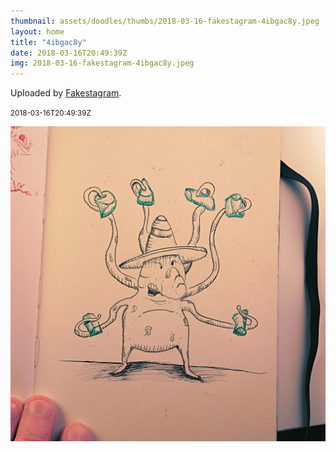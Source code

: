 ```yaml
---
thumbnail: assets/doodles/thumbs/2018-03-16-fakestagram-4ibgac8y.jpeg
layout: home
title: "4ibgac8y"
date: 2018-03-16T20:49:39Z
img: 2018-03-16-fakestagram-4ibgac8y.jpeg
---
```


Uploaded by [Fakestagram](https://github.com/opyate/fakestagram).

<small>2018-03-16T20:49:39Z</small>

![Uploaded by Fakestagram](assets/doodles/original/2018-03-16-fakestagram-4ibgac8y.jpeg)
